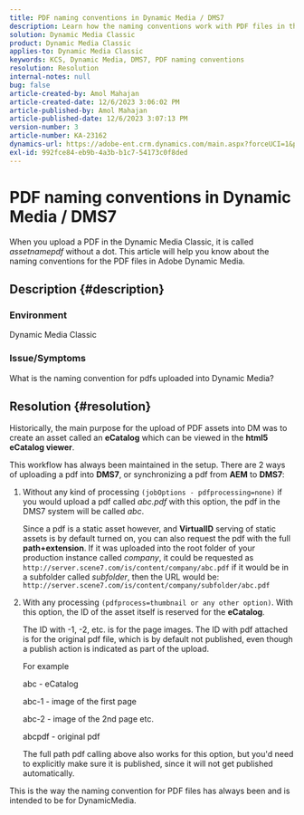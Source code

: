 ```yaml
---
title: PDF naming conventions in Dynamic Media / DMS7
description: Learn how the naming conventions work with PDF files in the Adobe Dynamic Media Classic.
solution: Dynamic Media Classic
product: Dynamic Media Classic
applies-to: Dynamic Media Classic
keywords: KCS, Dynamic Media, DMS7, PDF naming conventions
resolution: Resolution
internal-notes: null
bug: false
article-created-by: Amol Mahajan
article-created-date: 12/6/2023 3:06:02 PM
article-published-by: Amol Mahajan
article-published-date: 12/6/2023 3:07:13 PM
version-number: 3
article-number: KA-23162
dynamics-url: https://adobe-ent.crm.dynamics.com/main.aspx?forceUCI=1&pagetype=entityrecord&etn=knowledgearticle&id=588b67f2-4894-ee11-be37-6045bd006e5a
exl-id: 992fce84-eb9b-4a3b-b1c7-54173c0f8ded
---
```

# PDF naming conventions in Dynamic Media / DMS7


When you upload a PDF in the Dynamic Media Classic, it is called *assetnamepdf* without a dot. This article will help you know about the naming conventions for the PDF files in Adobe Dynamic Media.

## Description {#description}


### <b>Environment</b>

Dynamic Media Classic



### <b>Issue/Symptoms</b>

What is the naming convention for pdfs uploaded into Dynamic Media?


## Resolution {#resolution}


Historically, the main purpose for the upload of PDF assets into DM was to create an asset called an <b>eCatalog</b> which can be viewed in the <b>html5 eCatalog viewer</b>.

This workflow has always been maintained in the setup. There are 2 ways of uploading a pdf into <b>DMS7</b>, or synchronizing a pdf from <b>AEM</b> to <b>DMS7</b>:

1. Without any kind of processing `(jobOptions - pdfprocessing=none)` if you would upload a pdf called *abc.pdf* with this option, the pdf in the DMS7 system will be called *abc*.

    
    Since a pdf is a static asset however, and <b>VirtualID</b> serving of static assets is by default turned on, you can also request the pdf with the full <b>path+extension</b>. If it was uploaded into the root folder of your production instance called *company*, it could be requested as `http://server.scene7.com/is/content/company/abc.pdf` if it would be in a subfolder called *subfolder*, then the URL would be: `http://server.scene7.com/is/content/company/subfolder/abc.pdf`


2. With any processing `(pdfprocess=thumbnail or any other option)`. With this option, the ID of the asset itself is reserved for the <b>eCatalog</b>.

    
    The ID with -1, -2, etc. is for the page images. The ID with pdf attached is for the original pdf file, which is by default not published, even though a publish action is indicated as part of the upload.

     For example

     

    abc - eCatalog

    abc-1 - image of the first page

    abc-2 - image of the 2nd page etc.

    abcpdf - original pdf

    The full path pdf calling above also works for this option, but you'd need to explicitly make sure it is published, since it will not get published automatically.


This is the way the naming convention for PDF files has always been and is intended to be for DynamicMedia.
